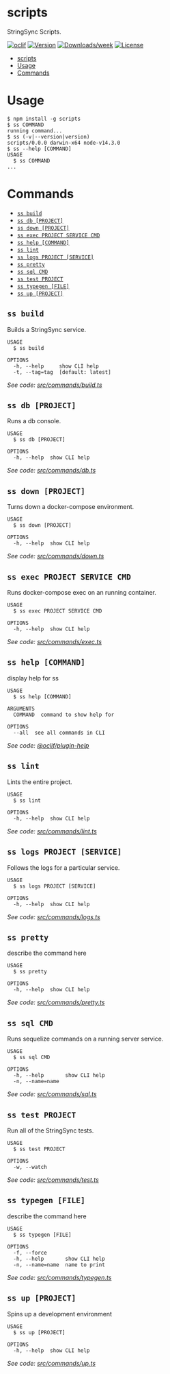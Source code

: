 # scripts

StringSync Scripts.

[![oclif](https://img.shields.io/badge/cli-oclif-brightgreen.svg)](https://oclif.io)
[![Version](https://img.shields.io/npm/v/scripts.svg)](https://npmjs.org/package/scripts)
[![Downloads/week](https://img.shields.io/npm/dw/scripts.svg)](https://npmjs.org/package/scripts)
[![License](https://img.shields.io/npm/l/scripts.svg)](https://github.com/jaredjj3/string-sync/blob/master/package.json)

<!-- toc -->
* [scripts](#scripts)
* [Usage](#usage)
* [Commands](#commands)
<!-- tocstop -->

# Usage

<!-- usage -->
```sh-session
$ npm install -g scripts
$ ss COMMAND
running command...
$ ss (-v|--version|version)
scripts/0.0.0 darwin-x64 node-v14.3.0
$ ss --help [COMMAND]
USAGE
  $ ss COMMAND
...
```
<!-- usagestop -->

# Commands

<!-- commands -->
* [`ss build`](#ss-build)
* [`ss db [PROJECT]`](#ss-db-project)
* [`ss down [PROJECT]`](#ss-down-project)
* [`ss exec PROJECT SERVICE CMD`](#ss-exec-project-service-cmd)
* [`ss help [COMMAND]`](#ss-help-command)
* [`ss lint`](#ss-lint)
* [`ss logs PROJECT [SERVICE]`](#ss-logs-project-service)
* [`ss pretty`](#ss-pretty)
* [`ss sql CMD`](#ss-sql-cmd)
* [`ss test PROJECT`](#ss-test-project)
* [`ss typegen [FILE]`](#ss-typegen-file)
* [`ss up [PROJECT]`](#ss-up-project)

## `ss build`

Builds a StringSync service.

```
USAGE
  $ ss build

OPTIONS
  -h, --help     show CLI help
  -t, --tag=tag  [default: latest]
```

_See code: [src/commands/build.ts](https://github.com/jaredjj3/string-sync/blob/v0.0.0/src/commands/build.ts)_

## `ss db [PROJECT]`

Runs a db console.

```
USAGE
  $ ss db [PROJECT]

OPTIONS
  -h, --help  show CLI help
```

_See code: [src/commands/db.ts](https://github.com/jaredjj3/string-sync/blob/v0.0.0/src/commands/db.ts)_

## `ss down [PROJECT]`

Turns down a docker-compose environment.

```
USAGE
  $ ss down [PROJECT]

OPTIONS
  -h, --help  show CLI help
```

_See code: [src/commands/down.ts](https://github.com/jaredjj3/string-sync/blob/v0.0.0/src/commands/down.ts)_

## `ss exec PROJECT SERVICE CMD`

Runs docker-compose exec on an running container.

```
USAGE
  $ ss exec PROJECT SERVICE CMD

OPTIONS
  -h, --help  show CLI help
```

_See code: [src/commands/exec.ts](https://github.com/jaredjj3/string-sync/blob/v0.0.0/src/commands/exec.ts)_

## `ss help [COMMAND]`

display help for ss

```
USAGE
  $ ss help [COMMAND]

ARGUMENTS
  COMMAND  command to show help for

OPTIONS
  --all  see all commands in CLI
```

_See code: [@oclif/plugin-help](https://github.com/oclif/plugin-help/blob/v2.2.1/src/commands/help.ts)_

## `ss lint`

Lints the entire project.

```
USAGE
  $ ss lint

OPTIONS
  -h, --help  show CLI help
```

_See code: [src/commands/lint.ts](https://github.com/jaredjj3/string-sync/blob/v0.0.0/src/commands/lint.ts)_

## `ss logs PROJECT [SERVICE]`

Follows the logs for a particular service.

```
USAGE
  $ ss logs PROJECT [SERVICE]

OPTIONS
  -h, --help  show CLI help
```

_See code: [src/commands/logs.ts](https://github.com/jaredjj3/string-sync/blob/v0.0.0/src/commands/logs.ts)_

## `ss pretty`

describe the command here

```
USAGE
  $ ss pretty

OPTIONS
  -h, --help  show CLI help
```

_See code: [src/commands/pretty.ts](https://github.com/jaredjj3/string-sync/blob/v0.0.0/src/commands/pretty.ts)_

## `ss sql CMD`

Runs sequelize commands on a running server service.

```
USAGE
  $ ss sql CMD

OPTIONS
  -h, --help       show CLI help
  -n, --name=name
```

_See code: [src/commands/sql.ts](https://github.com/jaredjj3/string-sync/blob/v0.0.0/src/commands/sql.ts)_

## `ss test PROJECT`

Run all of the StringSync tests.

```
USAGE
  $ ss test PROJECT

OPTIONS
  -w, --watch
```

_See code: [src/commands/test.ts](https://github.com/jaredjj3/string-sync/blob/v0.0.0/src/commands/test.ts)_

## `ss typegen [FILE]`

describe the command here

```
USAGE
  $ ss typegen [FILE]

OPTIONS
  -f, --force
  -h, --help       show CLI help
  -n, --name=name  name to print
```

_See code: [src/commands/typegen.ts](https://github.com/jaredjj3/string-sync/blob/v0.0.0/src/commands/typegen.ts)_

## `ss up [PROJECT]`

Spins up a development environment

```
USAGE
  $ ss up [PROJECT]

OPTIONS
  -h, --help  show CLI help
```

_See code: [src/commands/up.ts](https://github.com/jaredjj3/string-sync/blob/v0.0.0/src/commands/up.ts)_
<!-- commandsstop -->
